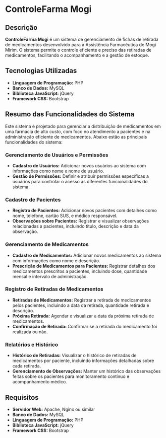 # ControleFarma Mogi

## Descrição

**ControleFarma Mogi** é um sistema de gerenciamento de fichas de retirada de medicamentos desenvolvido para a Assistência Farmacêutica de Mogi Mirim. O sistema permite o controle eficiente e preciso das retiradas de medicamentos, facilitando o acompanhamento e a gestão de estoque.

## Tecnologias Utilizadas

- **Linguagem de Programação:** PHP
- **Banco de Dados:** MySQL
- **Biblioteca JavaScript:** jQuery
- **Framework CSS:** Bootstrap

## Resumo das Funcionalidades do Sistema

Este sistema é projetado para gerenciar a distribuição de medicamentos em uma farmácia de alto custo, com foco no atendimento a pacientes e na administração eficiente de medicamentos. Abaixo estão as principais funcionalidades do sistema:

### Gerenciamento de Usuários e Permissões

- **Cadastro de Usuários:** Adicionar novos usuários ao sistema com informações como nome e nome de usuário.
- **Gestão de Permissões:** Definir e atribuir permissões específicas a usuários para controlar o acesso às diferentes funcionalidades do sistema.

### Cadastro de Pacientes

- **Registro de Pacientes:** Adicionar novos pacientes com detalhes como nome, telefone, cartão SUS, e médico responsável.
- **Observações sobre Pacientes:** Registrar e visualizar observações relacionadas a pacientes, incluindo título, descrição e data da observação.

### Gerenciamento de Medicamentos

- **Cadastro de Medicamentos:** Adicionar novos medicamentos ao sistema com informações como nome e descrição.
- **Prescrição de Medicamentos para Pacientes:** Registrar detalhes dos medicamentos prescritos a pacientes, incluindo dose, quantidade mensal e intervalo de administração.

### Registro de Retiradas de Medicamentos

- **Retiradas de Medicamentos:** Registrar a retirada de medicamentos pelos pacientes, incluindo a data da retirada, quantidade retirada e descrição.
- **Próxima Retirada:** Agendar e visualizar a data da próxima retirada de medicamentos.
- **Confirmação de Retirada:** Confirmar se a retirada do medicamento foi realizada ou não.

### Relatórios e Histórico

- **Histórico de Retiradas:** Visualizar o histórico de retiradas de medicamentos por paciente, incluindo informações detalhadas sobre cada retirada.
- **Gerenciamento de Observações:** Manter um histórico das observações feitas sobre os pacientes para monitoramento contínuo e acompanhamento médico.

## Requisitos

- **Servidor Web:** Apache, Nginx ou similar
- **Banco de Dados:** MySQL
- **Linguagem de Programação:** PHP
- **Biblioteca JavaScript:** jQuery
- **Framework CSS:** Bootstrap

